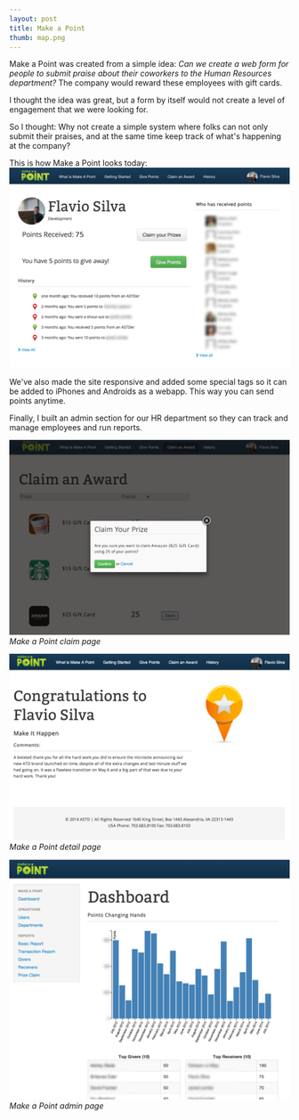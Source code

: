 ```yaml
---
layout: post
title: Make a Point
thumb: map.png
---
```

Make a Point was created from a simple idea:
*Can we create a web form for people to submit praise about their coworkers to the Human Resources department?*
The company would reward these employees with gift cards.

I thought the idea was great, but a form by itself would not create a level
of engagement that we were looking for.

So I thought: Why not create a simple system where folks can not only submit their
praises, and at the same time keep track of what's happening at the company?

This is how Make a Point looks today:
![Make a Point Landing Page](/public/map-landing.png)

We've also made the site responsive and added some special tags so it can be
added to iPhones and Androids as a webapp. This way you can send points anytime.

Finally, I built an admin section for our HR department so they can track and
manage employees and run reports.

![Make a Point Claim](/public/map-claim.png)
*Make a Point claim page*

![Make a Point Detail Page](/public/map-detail.png)
*Make a Point detail page*

![Make a Point Admin](/public/map-admin.png)
*Make a Point admin page*
